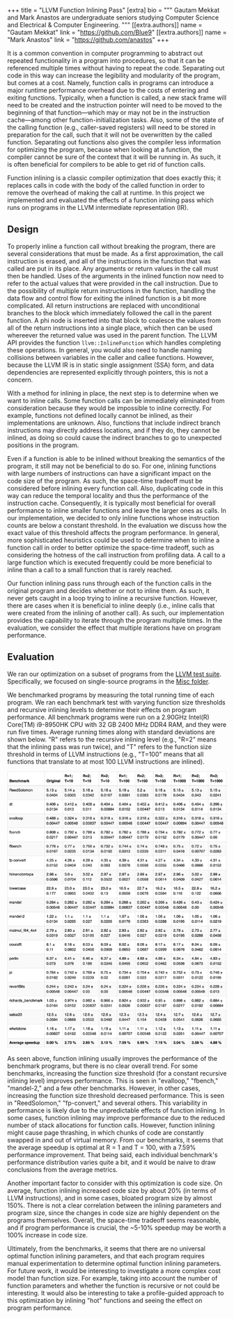 +++
title = "LLVM Function Inlining Pass"
[extra]
bio = """
  Gautam Mekkat and Mark Anastos are undergraduate seniors studying Computer
  Science and Electrical & Computer Engineering.
"""
[[extra.authors]]
name = "Gautam Mekkat"
link = "https://github.com/Blue9"
[[extra.authors]]
name = "Mark Anastos"
link = "https://github.com/anastos"
+++

It is a common convention in computer programming to abstract out repeated
functionality in a program into procedures, so that it can be referenced
multiple times without having to repeat the code. Separating out code in this
way can increase the legibility and modularity of the program, but comes at a
cost. Namely, function calls in programs can introduce a major runtime
performance overhead due to the costs of entering and exiting functions.
Typically, when a function is called, a new stack frame will need to be created
and the instruction pointer will need to be moved to the beginning of that
function—which may or may not be in the instruction cache—among other
function-initialization tasks. Also, some of the state of the calling function
(e.g., caller-saved registers) will need to be stored in preparation for the
call, such that it will not be overwritten by the called function. Separating
out functions also gives the compiler less information for optimizing the
program, because when looking at a function, the compiler cannot be sure of the
context that it will be running in. As such, it is often beneficial for
compilers to be able to get rid of function calls.

Function inlining is a classic compiler optimization that does exactly this; it
replaces calls in code with the body of the called function in order to remove
the overhead of making the call at runtime. In this project we implemented and
evaluated the effects of a function inlining pass which runs on programs in the
LLVM intermediate representation (IR).

## Design

To properly inline a function call without breaking the program, there are
several considerations that must be made. As a first approximation, the call
instruction is erased, and all of the instructions in the function that was
called are put in its place. Any arguments or return values in the call must
then be handled. Uses of the arguments in the inlined function now need to refer
to the actual values that were provided in the call instruction. Due to the
possibility of multiple return instructions in the function, handling the data
flow and control flow for exiting the inlined function is a bit more
complicated. All return instructions are replaced with unconditional branches to
the block which immediately followed the call in the parent function. A phi node
is inserted into that block to coalesce the values from all of the return
instructions into a single place, which then can be used whereever the returned
value was used in the parent function. The LLVM API provides the function
`llvm::InlineFunction` which handles completing these operations. In general,
you would also need to handle naming collisions between variables in the caller
and callee functions. However, because the LLVM IR is in static single
assignment (SSA) form, and data dependencies are represented explicitly through
pointers, this is not a concern.

With a method for inlining in place, the next step is to determine when we want
to inline calls. Some function calls can be immediately eliminated from
consideration because they would be impossible to inline correctly. For example,
functions not defined locally cannot be inlined, as their implementations are
unknown. Also, functions that include indirect branch instructions may directly
address locations, and if they do, they cannot be inlined, as doing so could
cause the indirect branches to go to unexpected positions in the program.

Even if a function is able to be inlined without breaking the semantics of the
program, it still may not be beneficial to do so. For one, inlining functions
with large numbers of instructions can have a significant impact on the code
size of the program. As such, the space-time tradeoff must be considered before
inlining every function call. Also, duplicating code in this way can reduce the
temporal locality and thus the performance of the instruction cache.
Consequently, it is typically most beneficial for overall performance to inline
smaller functions and leave the larger ones as calls. In our implementation, we
decided to only inline functions whose instruction counts are below a constant
threshold. In the evaluation we discuss how the exact value of this threshold
affects the program performance. In general, more sophisticated heuristics could
be used to determine when to inline a function call in order to better optimize
the space-time tradeoff, such as considering the hotness of the call instruction
from profiling data. A call to a large function which is executed frequently
could be more beneficial to inline than a call to a small function that is
rarely reached.

Our function inlining pass runs through each of the function calls in the
original program and decides whether or not to inline them. As such, it never
gets caught in a loop trying to inline a recursive function. However, there are
cases when it is beneficial to inline deeply (i.e., inline calls that were
created from the inlining of another call). As such, our implementation provides
the capability to iterate through the program multiple times. In the evaluation,
we consider the effect that multiple iterations have on program performance.

## Evaluation

We ran our optimization on a subset of programs from the [LLVM test suite][].
Specifically, we focused on single-source programs in the [Misc folder][].

[LLVM test suite]: https://github.com/llvm/llvm-test-suite
[Misc folder]: https://github.com/llvm/llvm-test-suite/tree/master/SingleSource/Benchmarks/Misc

We benchmarked programs by measuring the total running time of each program. We
ran each benchmark test with varying function size thresholds and recursive
inlining levels to determine their effects on program performance. All benchmark
programs were run on a 2.90GHz Intel(R) Core(TM) i9-8950HK CPU with 32 GB 2400
MHz DDR4 RAM, and they were run five times. Average running times along with
standard deviations are shown below. "R" refers to the recursive inlining level
(e.g., "R=2" means that the inlining pass was run twice), and "T" refers to the
function size threshold in terms of LLVM instructions (e.g., "T=100" means that
all functions that translate to at most 100 LLVM instructions are inlined).

![](benchmarks.png)

As seen above, function inlining usually improves the performance of the
benchmark programs, but there is no clear overall trend. For some benchmarks,
increasing the function size threshold (for a constant recursive inlining level)
improves performance. This is seen in "evalloop," "fbench," "mandel-2," and a
few other benchmarks. However, in other cases, increasing the function size
threshold decreased performance. This is seen in "ReedSolomon," "fp-convert,"
and several others. This variability in performance is likely due to the
unpredictable effects of function inlining. In some cases, function inlining may
improve performance due to the reduced number of stack allocations for function
calls. However, function inlining might cause page thrashing, in which chunks of
code are constantly swapped in and out of virtual memory. From our benchmarks,
it seems that the average speedup is optimal at R = 1 and T = 100, with a 7.59%
performance improvement. That being said, each individual benchmark's
performance distribution varies quite a bit, and it would be naive to draw
conclusions from the average metrics.

Another important factor to consider with this optimization is code size. On
average, function inlining increased code size by about 20% (in terms of LLVM
instructions), and in some cases, bloated program size by almost 150%. There is
not a clear correlation between the inlining parameters and program size, since
the changes in code size are highly dependent on the programs themselves.
Overall, the space-time tradeoff seems reasonable, and if program performance is
crucial, the ~5-10% speedup may be worth a 100% increase in code size.

Ultimately, from the benchmarks, it seems that there are no universal optimal
function inlining parameters, and that each program requires manual
experimentation to determine optimal function inlining parameters. For future
work, it would be interesting to investigate a more complex cost model than
function size. For example, taking into account the number of function
parameters and whether the function is recursive or not could be interesting. It
would also be interesting to take a profile-guided approach to this optimization
by inlining "hot" functions and seeing the effect on program performance.

